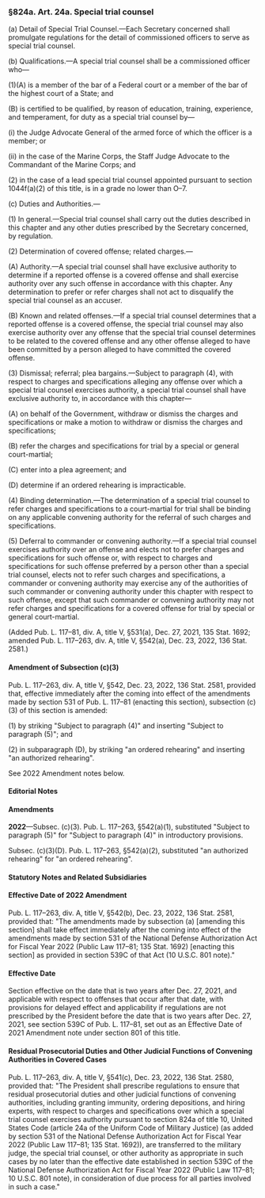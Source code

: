 ### §824a. Art. 24a. Special trial counsel ###

(a) Detail of Special Trial Counsel.—Each Secretary concerned shall promulgate regulations for the detail of commissioned officers to serve as special trial counsel.

(b) Qualifications.—A special trial counsel shall be a commissioned officer who—

(1)(A) is a member of the bar of a Federal court or a member of the bar of the highest court of a State; and

(B) is certified to be qualified, by reason of education, training, experience, and temperament, for duty as a special trial counsel by—

(i) the Judge Advocate General of the armed force of which the officer is a member; or

(ii) in the case of the Marine Corps, the Staff Judge Advocate to the Commandant of the Marine Corps; and

(2) in the case of a lead special trial counsel appointed pursuant to section 1044f(a)(2) of this title, is in a grade no lower than O–7.

(c) Duties and Authorities.—

(1) In general.—Special trial counsel shall carry out the duties described in this chapter and any other duties prescribed by the Secretary concerned, by regulation.

(2) Determination of covered offense; related charges.—

(A) Authority.—A special trial counsel shall have exclusive authority to determine if a reported offense is a covered offense and shall exercise authority over any such offense in accordance with this chapter. Any determination to prefer or refer charges shall not act to disqualify the special trial counsel as an accuser.

(B) Known and related offenses.—If a special trial counsel determines that a reported offense is a covered offense, the special trial counsel may also exercise authority over any offense that the special trial counsel determines to be related to the covered offense and any other offense alleged to have been committed by a person alleged to have committed the covered offense.

(3) Dismissal; referral; plea bargains.—Subject to paragraph (4), with respect to charges and specifications alleging any offense over which a special trial counsel exercises authority, a special trial counsel shall have exclusive authority to, in accordance with this chapter—

(A) on behalf of the Government, withdraw or dismiss the charges and specifications or make a motion to withdraw or dismiss the charges and specifications;

(B) refer the charges and specifications for trial by a special or general court-martial;

(C) enter into a plea agreement; and

(D) determine if an ordered rehearing is impracticable.

(4) Binding determination.—The determination of a special trial counsel to refer charges and specifications to a court-martial for trial shall be binding on any applicable convening authority for the referral of such charges and specifications.

(5) Deferral to commander or convening authority.—If a special trial counsel exercises authority over an offense and elects not to prefer charges and specifications for such offense or, with respect to charges and specifications for such offense preferred by a person other than a special trial counsel, elects not to refer such charges and specifications, a commander or convening authority may exercise any of the authorities of such commander or convening authority under this chapter with respect to such offense, except that such commander or convening authority may not refer charges and specifications for a covered offense for trial by special or general court-martial.

(Added Pub. L. 117–81, div. A, title V, §531(a), Dec. 27, 2021, 135 Stat. 1692; amended Pub. L. 117–263, div. A, title V, §542(a), Dec. 23, 2022, 136 Stat. 2581.)

#### Amendment of Subsection (c)(3) ####

Pub. L. 117–263, div. A, title V, §542, Dec. 23, 2022, 136 Stat. 2581, provided that, effective immediately after the coming into effect of the amendments made by section 531 of Pub. L. 117–81 (enacting this section), subsection (c)(3) of this section is amended:

(1) by striking "Subject to paragraph (4)" and inserting "Subject to paragraph (5)"; and

(2) in subparagraph (D), by striking "an ordered rehearing" and inserting "an authorized rehearing".

See 2022 Amendment notes below.

#### **Editorial Notes** ####

#### Amendments ####

**2022**—Subsec. (c)(3). Pub. L. 117–263, §542(a)(1), substituted "Subject to paragraph (5)" for "Subject to paragraph (4)" in introductory provisions.

Subsec. (c)(3)(D). Pub. L. 117–263, §542(a)(2), substituted "an authorized rehearing" for "an ordered rehearing".

#### **Statutory Notes and Related Subsidiaries** ####

#### Effective Date of 2022 Amendment ####

Pub. L. 117–263, div. A, title V, §542(b), Dec. 23, 2022, 136 Stat. 2581, provided that: "The amendments made by subsection (a) [amending this section] shall take effect immediately after the coming into effect of the amendments made by section 531 of the National Defense Authorization Act for Fiscal Year 2022 (Public Law 117–81; 135 Stat. 1692) [enacting this section] as provided in section 539C of that Act (10 U.S.C. 801 note)."

#### Effective Date ####

Section effective on the date that is two years after Dec. 27, 2021, and applicable with respect to offenses that occur after that date, with provisions for delayed effect and applicability if regulations are not prescribed by the President before the date that is two years after Dec. 27, 2021, see section 539C of Pub. L. 117–81, set out as an Effective Date of 2021 Amendment note under section 801 of this title.

#### Residual Prosecutorial Duties and Other Judicial Functions of Convening Authorities in Covered Cases ####

Pub. L. 117–263, div. A, title V, §541(c), Dec. 23, 2022, 136 Stat. 2580, provided that: "The President shall prescribe regulations to ensure that residual prosecutorial duties and other judicial functions of convening authorities, including granting immunity, ordering depositions, and hiring experts, with respect to charges and specifications over which a special trial counsel exercises authority pursuant to section 824a of title 10, United States Code (article 24a of the Uniform Code of Military Justice) (as added by section 531 of the National Defense Authorization Act for Fiscal Year 2022 (Public Law 117–81; 135 Stat. 1692)), are transferred to the military judge, the special trial counsel, or other authority as appropriate in such cases by no later than the effective date established in section 539C of the National Defense Authorization Act for Fiscal Year 2022 (Public Law 117–81; 10 U.S.C. 801 note), in consideration of due process for all parties involved in such a case."